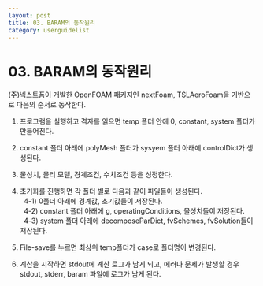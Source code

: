 ```yaml
---
layout: post
title: 03. BARAM의 동작원리
category: userguidelist
---
```


# 03. BARAM의 동작원리 

(주)넥스트폼이 개발한 OpenFOAM 패키지인 nextFoam, TSLAeroFoam을 기반으로 다음의 순서로 동작한다.<br>

1) 프로그램을 실행하고 격자를 읽으면 temp 폴더 안에 0, constant, system 폴더가 만들어진다.<br>

2) constant 폴더 아래에 polyMesh 폴더가 sysyem 폴더 아래에 controlDict가 생성된다.<br>

3) 물성치, 물리 모델, 경계조건, 수치조건 등을 성정한다.<br>

4) 초기화를 진행하면 각 폴더 별로 다음과 같이 파일들이 생성된다.<br>
&nbsp; 4-1) 0폴더 아래에 경계값, 초기값들이 저장된다.<br>
&nbsp; 4-2) constant 폴더 아래에 g, operatingConditions, 물성치들이 저장된다.<br>
&nbsp; 4-3) system 폴더 아래에 decomposeParDict, fvSchemes, fvSolution들이 저장된다.<br>

5) File-save를 누르면 최상위 temp폴더가 case로 폴더명이 변경된다.<br>

6) 계산을 시작하면 stdout에 계산 로그가 남게 되고, 에러나 문제가 발생할 경우 stdout, stderr, baram 파일에 로그가 남게 된다.<br>